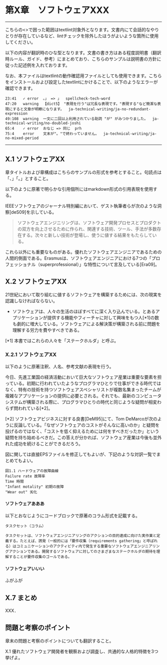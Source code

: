 # 第X章　ソフトウェアXXX

<!-- textlint-disable -->

-----
こちらの<>で囲った範囲はtextlint対象外となります。文書内にて会話的なやりとりが存在しているなど、lintチェックを除外したほうがよいような箇所に使用してください。

以下の内容が翻訳時のひな型となります。文書の書き方はある程度説明書（翻訳時ルール、ガイド、参考）にまとめており、こちらのサンプルは説明書の方針に従った記述例を入れております。

なお、本ファイルはtextlintの動作確認用ファイルとしても使用できます。こちらをインストールおよび設定したtextlintにかけることで、以下のようなエラーが確認できます。

```
23:41   ✓ error  。」 => 」  spellcheck-tech-word
47:20   warning  【dict5】 "表現を行う"は冗長な表現です。"表現する"など簡潔な表現にすると文章が明瞭になります。  ja-technical-writing/ja-no-redundant-expression
49:108  warning  一文に二回以上利用されている助詞 "が" がみつかりました。  ja-technical-writing/no-doubled-joshi
65:4    ✓ error  おなじ => 同じ  prh
75:4    error    文末が"。"で終わっていません。  ja-technical-writing/ja-no-mixed-period
```

<!-- textlint-enable -->

-----

## X.1 ソフトウェアXX

章タイトルおよび章構成はこちらのサンプルの形式を参考とすること。句読点は「、」「。」とすること。

以下のように原著で明らかな引用個所にはmarkdown形式の引用表現を使用する。

IEEEソフトウェアのジャーナル特別編において、ゲスト執筆者らが次のような洞察[deS09]を示している。

>ソフトウェアエンジニリングは、ソフトウェア開発プロセスとプロダクトの双方を向上させるために作られ、関連する技術、ツール、手法が多数存在する。次々と新しい技術が登場し、使うに値する結果をもたらしている。

これら以外にも重要なものがある。優れたソフトウェアエンジニアであるための人間的側面である。Erasmusは、ソフトウェアエンジニアにおける7つの「プロフェッショナル（superprofessional）」な特性について言及している[Era09]。

## X.2 ソフトウェアXX

21世紀において取り組むに値するソフトウェアを構築するためには、次の現実を認識しなければならない。

- ソフトウェアは、人々の生活のほぼすべてに深く入り込んでいる。とあるアプリケーションが提供する機能やフィーチャに対して興味をもつ人[*1]の数も劇的に増大している。ソフトウェアによる解決策が構築される前に問題を理解する労力を費やすべきである。

[*1] 本書ではこれらの人々を「ステークホルダ」と呼ぶ。


### X.2.1 ソフトウェアXX

以下のように原著注釈、人名、参考文献の表現を行う。

今日、先進工業国の経済活動において巨大なソフトウェア産業は重要な要素を担っている。初期に行われていたようなプログラマひとりで仕事ができる時代ではなく、特有の技術を持つソフトウェアスペシャリストが複数名集まったチームが複雑なアプリケーションの提供に必要とされる。それでも、最新のコンピュータシステムが構築される際に、プログラマひとりの時代と同じような疑問が相変わらず問われている[*2]。

[*2] ソフトウェアビジネスに対する良書[DeM95]にて、Tom DeMarcoが次のように反論している。「なぜソフトウェアのコストがそんなに高いのか」と疑問を投げるのではなく、「コストを低く抑えるためには何をすべきだったか」という疑問を持ち始めるべきだ。この答えが分かれば、ソフトウェア産業は今後も並外れた成功を続けることができるだろう。

図に関しては直接EPSファイルを修正してもよいが、下記のような対訳一覧でまとめてもよい。

```
図1.1 ハードウェアの故障曲線
Failure rate 故障率
Time 時間
"Infant motality" 初期の故障
"Wear out" 劣化
```

#### ソフトウェアあああ

以下とおなじようにコードブロックで原著のコラム形式を記載する。

```
タスクセット（コラム）

タスクセットは、ソフトウェアエンジニアリングのアクションの目的達成に向けた実作業と定義する。たとえば、誘発（一般的には「要件収集（requirements gathering」と呼ばれる）はコミュニケーションのアクティビティ内で発生する重要なソフトウェアエンジニアリングアクションである。開発するソフトウェアに対してのさまざまなステークホルダの期待を理解することが要件収集のゴールである。
```

#### ソフトウェアいいい

ふがふが

## X.7 まとめ

XXX．

## 問題と考察のポイント

章末の問題と考察のポイントについても翻訳すること。

X.1 優れたソフトウェア開発者を観察および調査し、共通的な人格的特徴を3つ挙げよ。


